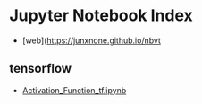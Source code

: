 # Jupyter Notebook Index
- [web](https://junxnone.github.io/nbvt

## tensorflow
- [Activation_Function_tf.ipynb](https://junxnone.github.io/nbvt/nbv.html?notebook_name=tensorflow/Activation_Function_tf.ipynb)